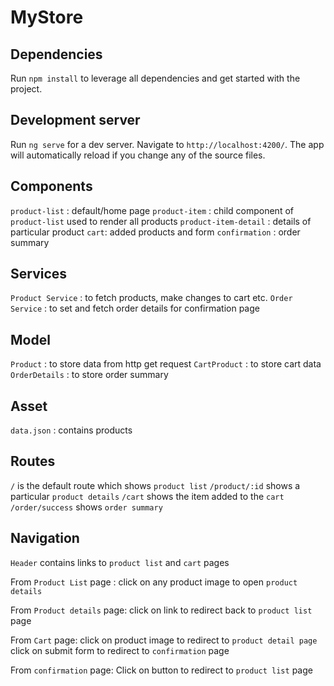 # MyStore

## Dependencies

Run `npm install` to leverage all dependencies and get started with the project.

## Development server

Run `ng serve` for a dev server. Navigate to `http://localhost:4200/`. The app will automatically reload if you change any of the source files.

## Components

`product-list` : default/home page
`product-item` : child component of `product-list` used to render all products
`product-item-detail` : details of particular product
`cart`: added products and form
`confirmation` : order summary

## Services

`Product Service` : to fetch products, make changes to cart etc.
`Order Service` : to set and fetch order details for confirmation page

## Model

`Product` : to store data from http get request
`CartProduct` : to store cart data
`OrderDetails` : to store order summary

## Asset

`data.json` : contains products

## Routes

`/` is the default route which shows `product list`
`/product/:id` shows a particular `product details`
`/cart` shows the item added to the `cart`
`/order/success` shows `order summary`

## Navigation

`Header` contains links to `product list` and `cart` pages

From `Product List` page :
click on any product image to open `product details`

From `Product details` page:
click on link to redirect back to `product list` page

From `Cart` page:
click on product image to redirect to `product detail page`
click on submit form to redirect to `confirmation` page

From `confirmation` page:
Click on button to redirect to `product list` page
